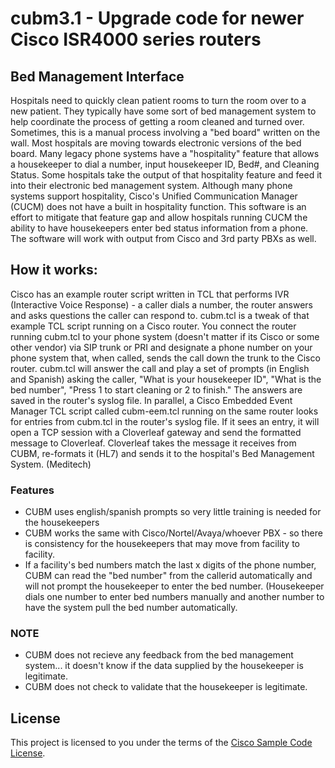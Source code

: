 # cubm3.1 - Upgrade code for newer Cisco ISR4000 series routers
## Bed Management Interface
Hospitals need to quickly clean patient rooms to turn the room over to a new patient.  They typically have some sort of bed management system to help coordinate the process of getting a room cleaned and turned over.  Sometimes, this is a manual process involving a "bed board" written on the wall.  Most hospitals are moving towards electronic versions of the bed board.
Many legacy phone systems have a "hospitality" feature that allows a housekeeper to dial a number, input housekeeper ID, Bed#, and Cleaning Status.  Some hospitals take the output of that hospitality feature and feed it into their electronic bed management system.  Although many phone systems support hospitality, Cisco's Unified Communication Manager (CUCM) does not have a built in hospitality function.  This software is an effort to mitigate that feature gap and allow hospitals running CUCM the ability to have housekeepers enter bed status information from a phone. The software will work with output from Cisco and 3rd party PBXs as well.

## How it works:

Cisco has an example router script written in TCL that performs IVR (Interactive Voice Response) - a caller dials a number, the router answers and asks questions the caller can respond to.  cubm.tcl is a tweak of that example TCL script running on a Cisco router.  You connect the router running cubm.tcl to your phone system (doesn't matter if its Cisco or some other vendor) via SIP trunk or PRI and designate a phone number on your phone system that, when called, sends the call down the trunk to the Cisco router.  cubm.tcl will answer the call and play a set of prompts (in English and Spanish) asking the caller, "What is your housekeeper ID", "What is the bed number", "Press 1 to start cleaning or 2 to finish."  The answers are saved in the router's syslog file.  In parallel, a Cisco Embedded Event Manager TCL script called cubm-eem.tcl running on the same router looks for entries from cubm.tcl in the router's syslog file.  If it sees an entry, it will open a TCP session with a Cloverleaf gateway and send the formatted message to Cloverleaf.  Cloverleaf takes the message it receives from CUBM, re-formats it (HL7) and sends it to the hospital's Bed Management System. (Meditech)

### Features
- CUBM uses english/spanish prompts so very little training is needed for the housekeepers
- CUBM works the same with Cisco/Nortel/Avaya/whoever PBX - so there is consistency for the housekeepers that may move from facility to facility.
- If a facility's bed numbers match the last x digits of the phone number, CUBM can read the "bed number" from the callerid automatically and will not prompt the housekeeper to enter the bed number. (Housekeeper dials one number to enter bed numbers manually and another number to have the system pull the bed number automatically.

### NOTE
- CUBM does not recieve any feedback from the bed management system... it doesn't know if the data supplied by the housekeeper is legitimate.
- CUBM does not check to validate that the housekeeper is legitimate.

## License

This project is licensed to you under the terms of the [Cisco Sample
Code License](./LICENSE).
